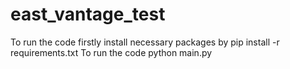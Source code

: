 # east_vantage_test
To run the code firstly install necessary packages by 
  pip install -r requirements.txt
To run the code python main.py
 

